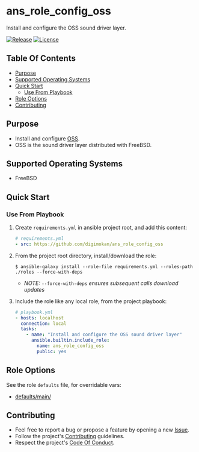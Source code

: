 # ans_role_config_oss

Install and configure the OSS sound driver layer.

[![Release](https://img.shields.io/github/release/digimokan/ans_role_config_oss.svg?label=release)](https://github.com/digimokan/ans_role_config_oss/releases/latest "Latest Release Notes")
[![License](https://img.shields.io/badge/license-MIT-blue.svg?label=license)](LICENSE.md "Project License")

## Table Of Contents

* [Purpose](#purpose)
* [Supported Operating Systems](#supported-operating-systems)
* [Quick Start](#quick-start)
    * [Use From Playbook](#use-from-playbook)
* [Role Options](#role-options)
* [Contributing](#contributing)

## Purpose

* Install and configure [OSS](https://en.wikipedia.org/wiki/Open_Sound_System).
* OSS is the sound driver layer distributed with FreeBSD.

## Supported Operating Systems

* FreeBSD

## Quick Start

### Use From Playbook

1. Create `requirements.yml` in ansible project root, and add this content:

   ```yaml
   # requirements.yml
   - src: https://github.com/digimokan/ans_role_config_oss
   ```

2. From the project root directory, install/download the role:

   ```shell
   $ ansible-galaxy install --role-file requirements.yml --roles-path ./roles --force-with-deps
   ```

   * _NOTE:_ `--force-with-deps` _ensures subsequent calls download updates_

3. Include the role like any local role, from the project playbook:

   ```yaml
   # playbook.yml
   - hosts: localhost
     connection: local
     tasks:
       - name: "Install and configure the OSS sound driver layer"
         ansible.builtin.include_role:
           name: ans_role_config_oss
           public: yes
   ```

## Role Options

See the role `defaults` file, for overridable vars:

  * [defaults/main/](../defaults/main/)

## Contributing

* Feel free to report a bug or propose a feature by opening a new
  [Issue](https://github.com/digimokan/ans_role_config_oss/issues).
* Follow the project's [Contributing](CONTRIBUTING.md) guidelines.
* Respect the project's [Code Of Conduct](CODE_OF_CONDUCT.md).

